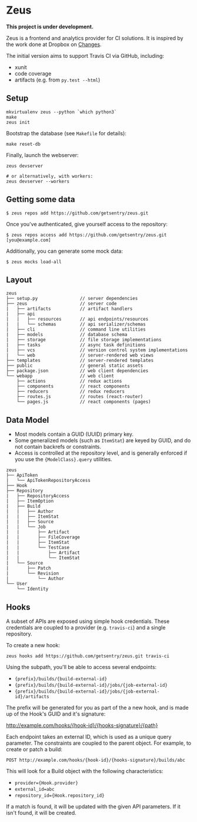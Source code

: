 # Zeus

**This project is under development.**

Zeus is a frontend and analytics provider for CI solutions. It is inspired by the work done at Dropbox on [Changes](https://github.com/dropbox/changes/).

The initial version aims to support Travis CI via GitHub, including:

- xunit
- code coverage
- artifacts (e.g. from ``py.test --html``)

## Setup

```shell
mkvirtualenv zeus --python `which python3`
make
zeus init
```

Bootstrap the database (see ``Makefile`` for details):

```shell
make reset-db
```

Finally, launch the webserver:

```shell
zeus devserver

# or alternatively, with workers:
zeus devserver --workers
```

## Getting some data

```shell
$ zeus repos add https://github.com/getsentry/zeus.git
```

Once you've authenticated, give yourself access to the repository:

```shell
$ zeus repos access add https://github.com/getsentry/zeus.git [you@example.com]
```

Additionally, you can generate some mock data:

```shell
$ zeus mocks load-all
```

## Layout

```
zeus
├── setup.py                // server dependencies
├── zeus                    // server code
|   ├── artifacts           // artifact handlers
|   ├── api
|   |   ├── resources       // api endpoints/resources
|   |   └── schemas         // api serializer/schemas
|   ├── cli                 // command line utilities
|   ├── models              // database schema
|   ├── storage             // file storage implementations
|   ├── tasks               // async task definitions
|   ├── vcs                 // version control system implementations
|   └── web                 // server-rendered web views
├── templates               // server-rendered templates
├── public                  // general static assets
├── package.json            // web client dependencies
└── webapp                  // web client
    ├── actions             // redux actions
    ├── components          // react components
    ├── reducers            // redux reducers
    ├── routes.js           // routes (react-router)
    └── pages.js            // react components (pages)
```

## Data Model

- Most models contain a GUID (UUID) primary key.
- Some generalized models (such as ``ItemStat``) are keyed by GUID, and do not contain backrefs or constraints.
- Access is controlled at the repository level, and is generally enforced if you use the ``{ModelClass}.query`` utilities.

```
zeus
├── ApiToken
|   └── ApiTokenRepositoryAccess
├── Hook
├── Repository
|   ├── RepositoryAccess
|   ├── ItemOption
|   ├── Build
|   |   ├── Author
|   |   ├── ItemStat
|   |   ├── Source
|   |   └── Job
|   |       ├── Artifact
|   |       ├── FileCoverage
|   |       ├── ItemStat
|   |       └── TestCase
|   |           ├── Artifact
|   |           └── ItemStat
|   └── Source
|       ├── Patch
|       └── Revision
|           └── Author
└── User
    └── Identity
```


## Hooks

A subset of APIs are exposed using simple hook credentials. These credentials are coupled to a provider (e.g. `travis-ci`) and a single repository.

To create a new hook:

```
zeus hooks add https://github.com/getsentry/zeus.git travis-ci
```

Using the subpath, you'll be able to access several endpoints:

- `{prefix}/builds/{build-external-id}`
- `{prefix}/builds/{build-external-id}/jobs/{job-external-id}`
- `{prefix}/builds/{build-external-id}/jobs/{job-external-id}/artifacts`

The prefix will be generated for you as part of the a new hook, and is made up of the Hook's GUID and it's signature:

http://example.com/hooks/{hook-id}/{hooks-signature}/{path}

Each endpoint takes an external ID, which is used as a unique query parameter. The constraints are coupled to the parent object. For example, to create or patch a build:

```
POST http://example.com/hooks/{hook-id}/{hooks-signature}/builds/abc
```

This will look for a Build object with the following characteristics:

- `provider={Hook.provider}`
- `external_id=abc`
- `repository_id={Hook.repository_id}`

If a match is found, it will be updated with the given API parameters. If it isn't found, it will be created.
